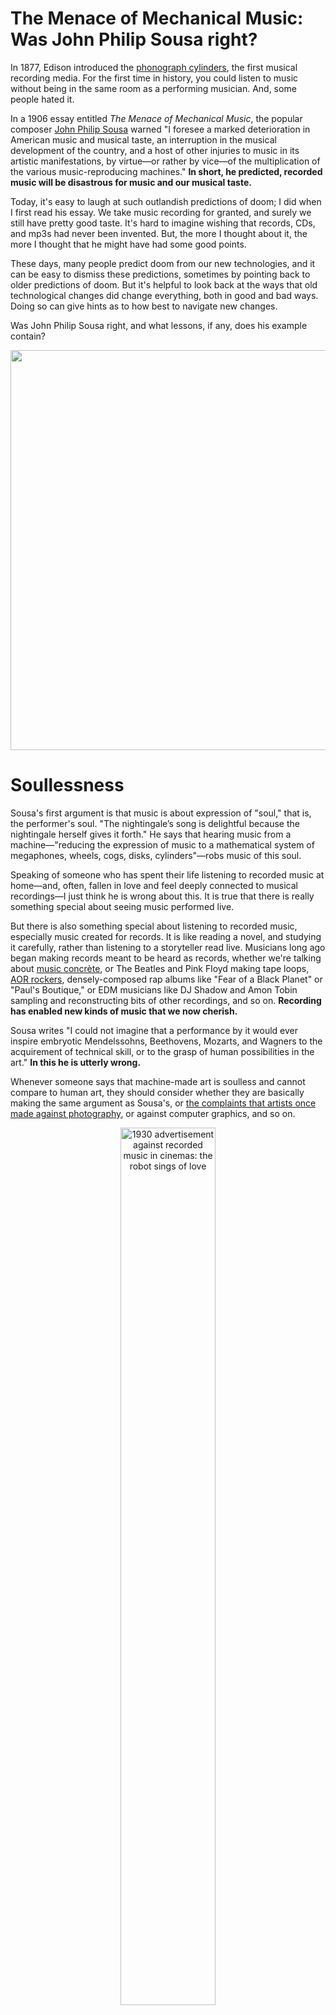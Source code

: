 # The Menace of Mechanical Music: Was John Philip Sousa right?

In 1877, Edison introduced the [phonograph cylinders](https://en.wikipedia.org/wiki/Phonograph_cylinder), the first musical recording media. For the first time in history, you could listen to music without being in the same room as a performing musician.  And, some people hated it.

In a 1906 essay entitled _The Menace of Mechanical Music_, the popular composer [John Philip Sousa](https://en.wikipedia.org/wiki/John_Philip_Sousa) warned "I foresee a marked deterioration in American music and musical taste, an interruption in the musical development of the country, and a host of other injuries to music in its artistic manifestations, by virtue—or rather by vice—of the multiplication of the various music-reproducing machines."  **In short, he predicted, recorded music will be disastrous for music and our musical taste.**

Today, it's easy to laugh at such outlandish predictions of doom; I did when I first read his essay.  We take music recording for granted, and surely we still have pretty good taste. It's hard to imagine wishing that records, CDs, and mp3s had never been invented. But, the more I thought about it, the more I thought that he might have had some good points.

These days, many people predict doom from our new technologies, and it can be easy to dismiss these predictions, sometimes by pointing back to older predictions of doom. But it's helpful to look back at the ways that old technological changes did change everything, both in good and bad ways. Doing so can give hints as to how best to navigate new changes.

Was John Philip Sousa right, and what lessons, if any, does his example contain?


<center>
  <a href="../../../images/sousa-page1.jpg"><img src="../../../images/sousa-page1-v2.jpg" width="640"></a>
</center>

# Soullessness

Sousa's first argument is that music is about expression of "soul," that is, the performer's soul. "The nightingale’s song is delightful because the nightingale herself gives it forth."  He says that hearing music from a machine—"reducing the expression of music to a mathematical system of megaphones, wheels, cogs, disks, cylinders"—robs music of this soul.

Speaking of someone who has spent their life listening to recorded music at home—and, often, fallen in love and feel deeply connected to musical recordings—I just think he is wrong about this. It is true that there is really something special about seeing music performed live. 

But there is also something special about listening to recorded music, especially music created for records. It is like reading a novel, and studying it carefully, rather than listening to a storyteller read live. Musicians long ago began making records meant to be heard as records, whether we're talking about [music concrète](https://en.wikipedia.org/wiki/Musique_concr%C3%A8te), or The Beatles and Pink Floyd making tape loops, [AOR rockers](https://en.wikipedia.org/wiki/Album-oriented_rock), densely-composed rap albums like "Fear of a Black Planet" or "Paul's Boutique," or EDM musicians like DJ Shadow and Amon Tobin sampling and reconstructing bits of other recordings, and so on.  **Recording has enabled new kinds of music that we now cherish.** 

Sousa writes "I could not imagine that a performance by it would ever inspire embryotic Mendelssohns, Beethovens, Mozarts, and Wagners to the acquirement of technical skill, or to the grasp of human possibilities in the art." **In this he is utterly wrong.**

Whenever someone says that machine-made art is soulless and cannot compare to human art, they should consider whether they are basically making the same argument as Sousa's, or [the complaints that artists once made against photography](/2022/08/29/photography-history.html), or against computer graphics, and so on.


<center>
<figure>
   <p float="left">
   <img src="../../../images/cinemahistory/robot_sings_of_love.jpg" alt="1930 advertisement against recorded music in cinemas: the robot sings of love" width="60%"/>
</p>
</figure>
<figcenter><i>Advertisement from <a href="https://www.smithsonianmag.com/history/musicians-wage-war-against-evil-robots-92702721/">a 1927 campaign</a> against using recorded music in movies</i></figcenter>
</center>

# People making music together

But on the next point, I think Sousa was right on.  He wrote "The time is coming when no one will be ready to submit himself to the ennobling discipline of learning music." In short, he wrote that people would not learn to make music because they could just listen to recordings instead of making it themselves.

He throws out many instances of camaraderie in people making music together that, individually seemed absurd when I first read it.  People gathering around a campfire won't tell stories or play music, they'll just listen to recordings!  But, taken together, I think he did have a real point.

Before recorded music, playing music together was a common pasttime. Friends and family would gather together and play together; [the piano was the center of social life in saloons and taverns](https://www.newyorker.com/magazine/2005/06/06/the-record-effect). I never learned an instrument so I've never experienced it myself. But, in those rare times I've been together with friends who played together, it always seemed like magic, to see them pluck strings or press keys and hear music come out.  I've heard from several people that singing together in groups and choirs is a powerful bonding experience, including for bonding with your community.

Making music together is a powerful force for social community and bonding—in fact, [there's good evidence that this is the evolutionary explanation for _why we have music at all_](https://www.cambridge.org/core/journals/behavioral-and-brain-sciences/article/abs/music-as-a-coevolved-system-for-social-bonding/F1ACB3586FD3DD5965E56021F506BC4F).  When we listen to music on recordings, we're getting the art but not the social benefits that evolution gave us music for.  (I argue that [all art is, in some way or another, social behaviors](/2021/03/22/art-is-social.html), but our modern arts can nonetheless fail to connect us to the people around us.)

Recorded music gives us new ways to bond, for example, fans playing music together, and trading and selling, but I'm not sure these make up for the old ways.

For most of us, experiencing music is a largely passive activity, and we've lots some of its social bonding functions. **Sousa was basically right about this.**




# Copyight

And now we come to the real reason for Sousa's article. Composers of the music now produced so widely by the mechanical players of every sort draw no profit from it whatever. Composers are entirely unprotected by the copyright laws of the United States as at present written on the statute books and interpreted by the courts. The composer of the most popular waltz or march of the year must see it seized, reproduced at will on wax cylinder, brass disk, or strip of perforated paper, multiplied indefinitely, and sold at large profit all over the country, without a penny of remuneration to himself for the use of this original product of his brain." 

At the time, the US had no copyright law granting composers' rights, and Sousa's article was written as part of a campaign to create one.  The campaign was successful, leading to the creation of ASCAP. Every time a music recording is played publicly, whether in a dance club or in your local cafe, some amount of money must be paid to ASCAP, which in turn is paid to composers.  This system seems to have been a successful and uncontroversial way to compensate and incentivize music composition, so, in that sense, Sousa was "right."







# Is it good or bad? What are the lessons?

Is recorded music good or bad?  I for one could not imagine giving it up, or going back in time and trying to prevent its creation, if such a thing were possible. Yet, today, we continue to struggle with the way it has replaced some amount of human connection—to oversimplify a bit, we've gone from making music together to listening to a few enormously, skilled and talented artists at home alone.

Sousa's critics accused him of hypocrisy: his own band made money from recordings; earlier in his careeer, he had used Gilbert and Sullivan's music without compensating them, to which Arthur Sullivan had said, "It seems to be their opinion that a free and independent American citizen ought not to be robbed of his right of robbing somebody else."

New music recording and distribution technologies have since led to many, many new copyright battles, including battles over [cassette tapes](https://en.wikipedia.org/wiki/Home_Taping_Is_Killing_Music), [sampling in hip-hop](https://en.wikipedia.org/wiki/Sampling_(music)#Lawsuits), [file-sharing](https://en.wikipedia.org/wiki/File_sharing), [pop art](https://www.smithsonianmag.com/smart-news/andy-warhol-copyright-prince-fair-use-180982230/), [appropriation art](https://en.wikipedia.org/wiki/Appropriation_(art)#Examples_of_lawsuits), and on and on.  New technologies lead to compensation battles as well: [video streaming technology led to the 2023 Hollywood writers' strikes](https://www.youtube.com/watch?v=ILaU78Oo7XM), and [compensation for musicians from online streaming remains bad](https://en.wikipedia.org/wiki/Criticism_of_Spotify#Business_practices).  

Each of these battles are accompanied with absolute claims about art like Sousa's: not only does the new technology ruin compensation for artists, also it's soulless, it's bad for art.  A lot of campaigners against new technology don't just say it's bad for compensation, they say it's bad, period.  But I think we should separate these issues. 

I could not imagine wishing that these technologies themselves did not exist. If you have never had to go to a neighborhood video store to see what few movies you could bring home to watch, or flipped channels on a TV to see what was on, and ended up watching reruns and commercials—consider yourself lucky. [Giblin and Doctorow make a compelling case](https://chokepointcapitalism.com/) that the source of artist precarity is not, primarily, technology or copyright, but near-monopoly market conditions. 

With each new technology, the loudest voices make the most extreme arguments, for why the technology has nothing but benefits, or will ruin everything. In the words of historian Melvin Kranzberg, [technology is neither good, nor bad, but nor is it neutral](https://journals.sagepub.com/doi/abs/10.1177/027046769501500104).  

We, as humans, are so bad at intuitively reasoning about the complexities of these long-term changes. But [there are many common trends that occur again and again with new artistic technologies](/2022/12/17/when-tech-changes-art.html) studying these kinds of examples provides a useful counter against simplistic thinking and [status quo bias]().


<center>
  <figure>
    <img src="../../../images/Home_taping_is_killing_music.png" width="280" height="231">
    <figcaption><i>Logo of a 1980s <a href="https://en.wikipedia.org/wiki/Home_Taping_Is_Killing_Music">music-industry campaign against cassette tapes</a></i></figcaption>
  </figure>
</center>


**Further reading**

* [_The Menace of Mechanical Music_](https://ocw.mit.edu/courses/21m-380-music-and-technology-contemporary-history-and-aesthetics-fall-2009/18ab3aba9fe7aa1502a55cd049333659_MIT21M_380F09_read02_sousa.pdf) by John Philip Sousa. Read it for yourself!

* [Background on Sousa and his legal battles by Patrick Warfield](https://www.cambridge.org/core/journals/journal-of-the-society-for-american-music/article/abs/john-philip-sousa-and-the-menace-of-mechanical-music/A9E621587BE7580ABD73AEF64D4B2DC8)

* My blog post on [When Technology Changes Art](/2022/12/17/when-tech-changes-art.html)



_Thanks to [artist Tom White](https://drib.net/) for recommending the Sousa essay to me._